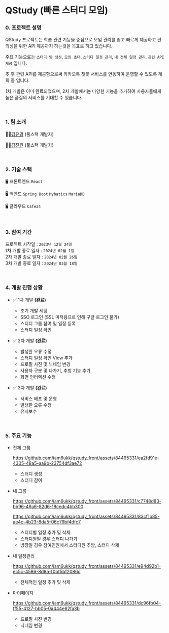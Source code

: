 # QStudy (빠른 스터디 모임)

### 0. 프로젝트 설명

QStudy 프로젝트는 학습 관련 기능을 중점으로 모임 관리를 쉽고 빠르게 제공하고 편의성을 위한 API 제공까지 하는것을 목표로 하고 있습니다.

주요 기능으로는 ```스터디 방 생성```, ```모임 초대```, ```스터디 일정 관리```, ```내 전체 일정 관리```, ```관련 API 제공``` 입니다.

추 후 관련 API를 제공함으로써 카카오톡 챗봇 서비스를 연동하여 운영할 수 있도록 계획 중 입니다.

1차 개발은 이미 완료되었으며, 2차 개발에서는 다양한 기능을 추가하여 사용자들에게 높은 품질의 서비스를 기대할 수 있습니다.

<br/>


### 1. 팀 소개
👩‍💻[김유경](https://github.com/iam6ukk) (풀스택 개발자)

👨‍💻[김진원](https://github.com/hdev1004) (풀스택 개발자)   

<br/>

### 2. 기술 스택

🖥️ 프론트엔드 
```React```

🖥️ 백엔드
```Spring Boot``` ```Mybatics``` ```MariaDB```

🖥️ 클라우드
``` Cafe24 ```

<br/>

### 3. 참여 기간

프로젝트 시작일 : ```2023년 12월 24일``` <br/>
1차 개발 종료 일자 : ```2024년 02월 1일``` <br/>
2차 개발 종료 일자 : ```2024년 02월 26일```<br/>
3차 개발 종료 일자 : ```2024년 03월 18일```

<br/>

### 4. 개발 진행 상황

- ✅ 1차 개발 **(완료)** 
  - 초기 개발 세팅
  - SSO 로그인 (SSL 미적용으로 인해 구글 로그인 불가)
  - 스터디 그룹 참여 및 일정 등록
  - 스터디 일정 확인

- ✅ 2차 개발 **(완료)**
   - 발생한 오류 수정
   - 스터디 일정 확인 View 추가
   - 프로필 사진 및 닉네임 변경
   - 사용자 구분 및 나가기, 추방 기능 추가
   - 화면 인터렉션 수정

- ✅ 3차 개발 **(완료)**
   - 서비스 배포 및 운영
   - 발생한 오류 수정
   - 유지보수
 
<br/>

### 5. 주요 기능
- 전체 그룹

  https://github.com/iam6ukk/qstudy_front/assets/84495331/ea2fd91e-4305-48a5-aa9b-23754df3ae72  
  - 스터디 생성
  - 스터디 참여 

  
- 내 그룹

  https://github.com/iam6ukk/qstudy_front/assets/84495331/c7748d83-bb96-49a6-82d6-18cedc4bb300
  
  https://github.com/iam6ukk/qstudy_front/assets/84495331/83cf1b85-ae4c-4b23-8da5-06c79bf4dfc7

  - 스터디별 일정 추가 및 삭제
  - 스터디원일 경우 스터디 나가기
  - 방장일 경우 참여인원에서 스터디원 추방, 스터디 삭제


- 내 일정관리
  
  https://github.com/iam6ukk/qstudy_front/assets/84495331/e94d92b1-ec5c-4586-8d8a-f0bf5bf2086c
  - 전체적인 일정 추가 및 삭제
 
- 마이페이지
  
  https://github.com/iam6ukk/qstudy_front/assets/84495331/dc96fb04-ff55-4127-bb05-0a444e62fa3b
  - 프로필 사진 변경
  - 닉네임 변경
